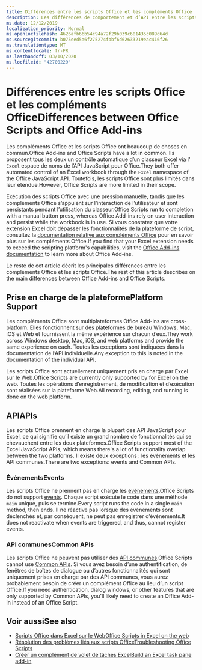 ```yaml
---
title: Différences entre les scripts Office et les compléments Office
description: Les différences de comportement et d’API entre les scripts Office et les compléments Office.
ms.date: 12/12/2019
localization_priority: Normal
ms.openlocfilehash: 4626afb66b54c94a72f29b039c601435c089d64d
ms.sourcegitcommit: b075eed5a6f275274fbbf6d62633219eac416f26
ms.translationtype: MT
ms.contentlocale: fr-FR
ms.lasthandoff: 03/10/2020
ms.locfileid: "42700229"
---
```

# <a name="differences-between-office-scripts-and-office-add-ins"></a><span data-ttu-id="6c0ac-103">Différences entre les scripts Office et les compléments Office</span><span class="sxs-lookup"><span data-stu-id="6c0ac-103">Differences between Office Scripts and Office Add-ins</span></span>

<span data-ttu-id="6c0ac-104">Les compléments Office et les scripts Office ont beaucoup de choses en commun.</span><span class="sxs-lookup"><span data-stu-id="6c0ac-104">Office Add-ins and Office Scripts have a lot in common.</span></span> <span data-ttu-id="6c0ac-105">Ils proposent tous les deux un contrôle automatique d’un classeur Excel via l' `Excel` espace de noms de l’API JavaScript pour Office.</span><span class="sxs-lookup"><span data-stu-id="6c0ac-105">They both offer automated control of an Excel workbook through the `Excel` namespace of the Office JavaScript API.</span></span> <span data-ttu-id="6c0ac-106">Toutefois, les scripts Office sont plus limités dans leur étendue.</span><span class="sxs-lookup"><span data-stu-id="6c0ac-106">However, Office Scripts are more limited in their scope.</span></span>

<span data-ttu-id="6c0ac-107">Exécution des scripts Office avec une pression manuelle, tandis que les compléments Office s’appuient sur l’interaction de l’utilisateur et sont persistants pendant l’utilisation du classeur.</span><span class="sxs-lookup"><span data-stu-id="6c0ac-107">Office Scripts run to completion with a manual button press, whereas Office Add-ins rely on user interaction and persist while the workbook is in use.</span></span> <span data-ttu-id="6c0ac-108">Si vous constatez que votre extension Excel doit dépasser les fonctionnalités de la plateforme de script, consultez la [documentation relative aux compléments Office](/office/dev/add-ins) pour en savoir plus sur les compléments Office.</span><span class="sxs-lookup"><span data-stu-id="6c0ac-108">If you find that your Excel extension needs to exceed the scripting platform's capabilities, visit the [Office Add-ins documentation](/office/dev/add-ins) to learn more about Office Add-ins.</span></span>

<span data-ttu-id="6c0ac-109">Le reste de cet article décrit les principales différences entre les compléments Office et les scripts Office.</span><span class="sxs-lookup"><span data-stu-id="6c0ac-109">The rest of this article describes on the main differences between Office Add-ins and Office Scripts.</span></span>

## <a name="platform-support"></a><span data-ttu-id="6c0ac-110">Prise en charge de la plateforme</span><span class="sxs-lookup"><span data-stu-id="6c0ac-110">Platform Support</span></span>

<span data-ttu-id="6c0ac-111">Les compléments Office sont multiplateformes.</span><span class="sxs-lookup"><span data-stu-id="6c0ac-111">Office Add-ins are cross-platform.</span></span> <span data-ttu-id="6c0ac-112">Elles fonctionnent sur des plateformes de bureau Windows, Mac, iOS et Web et fournissent la même expérience sur chacun d’eux.</span><span class="sxs-lookup"><span data-stu-id="6c0ac-112">They work across Windows desktop, Mac, iOS, and web platforms and provide the same experience on each.</span></span> <span data-ttu-id="6c0ac-113">Toutes les exceptions sont indiquées dans la documentation de l’API individuelle.</span><span class="sxs-lookup"><span data-stu-id="6c0ac-113">Any exception to this is noted in the documentation of the individual API.</span></span>

<span data-ttu-id="6c0ac-114">Les scripts Office sont actuellement uniquement pris en charge par Excel sur le Web.</span><span class="sxs-lookup"><span data-stu-id="6c0ac-114">Office Scripts are currently only supported by for Excel on the web.</span></span> <span data-ttu-id="6c0ac-115">Toutes les opérations d’enregistrement, de modification et d’exécution sont réalisées sur la plateforme Web.</span><span class="sxs-lookup"><span data-stu-id="6c0ac-115">All recording, editing, and running is done on the web platform.</span></span>

## <a name="apis"></a><span data-ttu-id="6c0ac-116">API</span><span class="sxs-lookup"><span data-stu-id="6c0ac-116">APIs</span></span>

<span data-ttu-id="6c0ac-117">Les scripts Office prennent en charge la plupart des API JavaScript pour Excel, ce qui signifie qu’il existe un grand nombre de fonctionnalités qui se chevauchent entre les deux plateformes.</span><span class="sxs-lookup"><span data-stu-id="6c0ac-117">Office Scripts support most of the Excel JavaScript APIs, which means there's  a lot of functionality overlap between the two platforms.</span></span> <span data-ttu-id="6c0ac-118">Il existe deux exceptions : les événements et les API communes.</span><span class="sxs-lookup"><span data-stu-id="6c0ac-118">There are two exceptions: events and Common APIs.</span></span>

### <a name="events"></a><span data-ttu-id="6c0ac-119">Événements</span><span class="sxs-lookup"><span data-stu-id="6c0ac-119">Events</span></span>

<span data-ttu-id="6c0ac-120">Les scripts Office ne prennent pas en charge les [événements](/office/dev/add-ins/excel/excel-add-ins-events).</span><span class="sxs-lookup"><span data-stu-id="6c0ac-120">Office Scripts do not support [events](/office/dev/add-ins/excel/excel-add-ins-events).</span></span> <span data-ttu-id="6c0ac-121">Chaque script exécute le code dans une méthode `main` unique, puis se termine.</span><span class="sxs-lookup"><span data-stu-id="6c0ac-121">Every script runs the code in a single `main` method, then ends.</span></span> <span data-ttu-id="6c0ac-122">Il ne réactive pas lorsque des événements sont déclenchés et, par conséquent, ne peut pas enregistrer d’événements.</span><span class="sxs-lookup"><span data-stu-id="6c0ac-122">It does not reactivate when events are triggered, and thus, cannot register events.</span></span>

### <a name="common-apis"></a><span data-ttu-id="6c0ac-123">API communes</span><span class="sxs-lookup"><span data-stu-id="6c0ac-123">Common APIs</span></span>

<span data-ttu-id="6c0ac-124">Les scripts Office ne peuvent pas utiliser des [API communes](/javascript/api/office).</span><span class="sxs-lookup"><span data-stu-id="6c0ac-124">Office Scripts cannot use [Common APIs](/javascript/api/office).</span></span> <span data-ttu-id="6c0ac-125">Si vous avez besoin d’une authentification, de fenêtres de boîtes de dialogue ou d’autres fonctionnalités qui sont uniquement prises en charge par des API communes, vous aurez probablement besoin de créer un complément Office au lieu d’un script Office.</span><span class="sxs-lookup"><span data-stu-id="6c0ac-125">If you need authentication, dialog windows, or other features that are only supported by Common APIs, you'll likely need to create an Office Add-in instead of an Office Script.</span></span>

## <a name="see-also"></a><span data-ttu-id="6c0ac-126">Voir aussi</span><span class="sxs-lookup"><span data-stu-id="6c0ac-126">See also</span></span>

- [<span data-ttu-id="6c0ac-127">Scripts Office dans Excel sur le Web</span><span class="sxs-lookup"><span data-stu-id="6c0ac-127">Office Scripts in Excel on the web</span></span>](../overview/excel.md)
- [<span data-ttu-id="6c0ac-128">Résolution des problèmes liés aux scripts Office</span><span class="sxs-lookup"><span data-stu-id="6c0ac-128">Troubleshooting Office Scripts</span></span>](../testing/troubleshooting.md)
- [<span data-ttu-id="6c0ac-129">Créer un complément de volet de tâches Excel</span><span class="sxs-lookup"><span data-stu-id="6c0ac-129">Build an Excel task pane add-in</span></span>](/office/dev/add-ins/quickstarts/excel-quickstart-jquery)